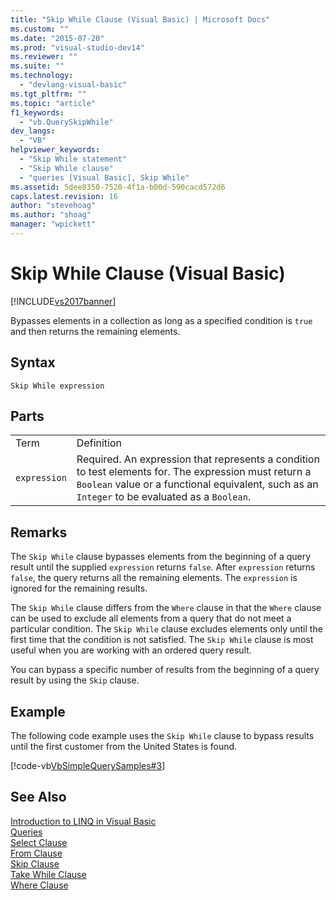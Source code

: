 ```yaml
---
title: "Skip While Clause (Visual Basic) | Microsoft Docs"
ms.custom: ""
ms.date: "2015-07-20"
ms.prod: "visual-studio-dev14"
ms.reviewer: ""
ms.suite: ""
ms.technology: 
  - "devlang-visual-basic"
ms.tgt_pltfrm: ""
ms.topic: "article"
f1_keywords: 
  - "vb.QuerySkipWhile"
dev_langs: 
  - "VB"
helpviewer_keywords: 
  - "Skip While statement"
  - "Skip While clause"
  - "queries [Visual Basic], Skip While"
ms.assetid: 5dee8350-7520-4f1a-b00d-590cacd572d6
caps.latest.revision: 16
author: "stevehoag"
ms.author: "shoag"
manager: "wpickett"
---
```

# Skip While Clause (Visual Basic)
[!INCLUDE[vs2017banner](../../../includes/vs2017banner.md)]

Bypasses elements in a collection as long as a specified condition is `true` and then returns the remaining elements.  
  
## Syntax  
  
```  
Skip While expression  
```  
  
## Parts  
  
|||  
|-|-|  
|Term|Definition|  
|`expression`|Required. An expression that represents a condition to test elements for. The expression must return a `Boolean` value or a functional equivalent, such as an `Integer` to be evaluated as a `Boolean`.|  
  
## Remarks  
 The `Skip While` clause bypasses elements from the beginning of a query result until the supplied `expression` returns `false`. After `expression` returns `false`, the query returns all the remaining elements. The `expression` is ignored for the remaining results.  
  
 The `Skip While` clause differs from the `Where` clause in that the `Where` clause can be used to exclude all elements from a query that do not meet a particular condition. The `Skip While` clause excludes elements only until the first time that the condition is not satisfied. The `Skip While` clause is most useful when you are working with an ordered query result.  
  
 You can bypass a specific number of results from the beginning of a query result by using the `Skip` clause.  
  
## Example  
 The following code example uses the `Skip While` clause to bypass results until the first customer from the United States is found.  
  
 [!code-vb[VbSimpleQuerySamples#3](../../../visual-basic/language-reference/queries/codesnippet/visualbasic/VbSimpleQuerySamples/QuerySamples1.vb#3)]  
  
## See Also  
 [Introduction to LINQ in Visual Basic](../../../visual-basic/programming-guide/language-features/linq/introduction-to-linq.md)   
 [Queries](../../../visual-basic/language-reference/queries/queries.md)   
 [Select Clause](../../../visual-basic/language-reference/queries/select-clause.md)   
 [From Clause](../../../visual-basic/language-reference/queries/from-clause.md)   
 [Skip Clause](../../../visual-basic/language-reference/queries/skip-clause.md)   
 [Take While Clause](../../../visual-basic/language-reference/queries/take-while-clause.md)   
 [Where Clause](../../../visual-basic/language-reference/queries/where-clause.md)